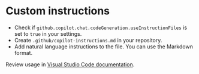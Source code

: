 # Custom instructions
- Check if `github.copilot.chat.codeGeneration.useInstructionFiles` is set to `true` in your settings.
- Create `.github/copilot-instructions.md` in your repository.
- Add natural language instructions to the file. You can use the Markdown format.

Review usage in [Visual Studio Code documentation](https://code.visualstudio.com/docs/copilot/copilot-customization#_use-a-githubcopilotinstructionsmd-file).